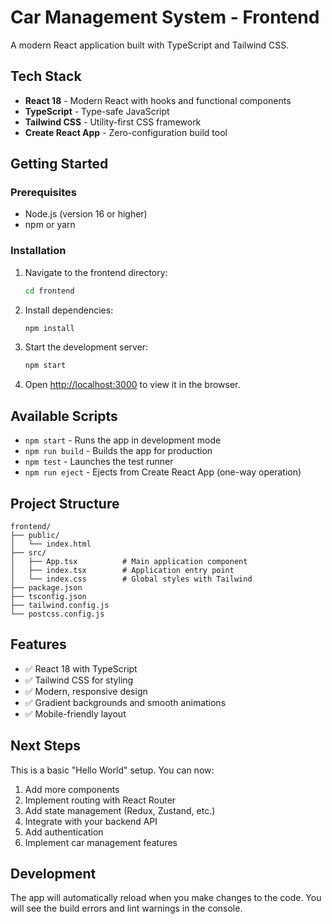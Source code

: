 # Car Management System - Frontend

A modern React application built with TypeScript and Tailwind CSS.

## Tech Stack

- **React 18** - Modern React with hooks and functional components
- **TypeScript** - Type-safe JavaScript
- **Tailwind CSS** - Utility-first CSS framework
- **Create React App** - Zero-configuration build tool

## Getting Started

### Prerequisites

- Node.js (version 16 or higher)
- npm or yarn

### Installation

1. Navigate to the frontend directory:

   ```bash
   cd frontend
   ```

2. Install dependencies:

   ```bash
   npm install
   ```

3. Start the development server:

   ```bash
   npm start
   ```

4. Open [http://localhost:3000](http://localhost:3000) to view it in the browser.

## Available Scripts

- `npm start` - Runs the app in development mode
- `npm run build` - Builds the app for production
- `npm test` - Launches the test runner
- `npm run eject` - Ejects from Create React App (one-way operation)

## Project Structure

```
frontend/
├── public/
│   └── index.html
├── src/
│   ├── App.tsx          # Main application component
│   ├── index.tsx        # Application entry point
│   └── index.css        # Global styles with Tailwind
├── package.json
├── tsconfig.json
├── tailwind.config.js
└── postcss.config.js
```

## Features

- ✅ React 18 with TypeScript
- ✅ Tailwind CSS for styling
- ✅ Modern, responsive design
- ✅ Gradient backgrounds and smooth animations
- ✅ Mobile-friendly layout

## Next Steps

This is a basic "Hello World" setup. You can now:

1. Add more components
2. Implement routing with React Router
3. Add state management (Redux, Zustand, etc.)
4. Integrate with your backend API
5. Add authentication
6. Implement car management features

## Development

The app will automatically reload when you make changes to the code. You will see the build errors and lint warnings in the console.

